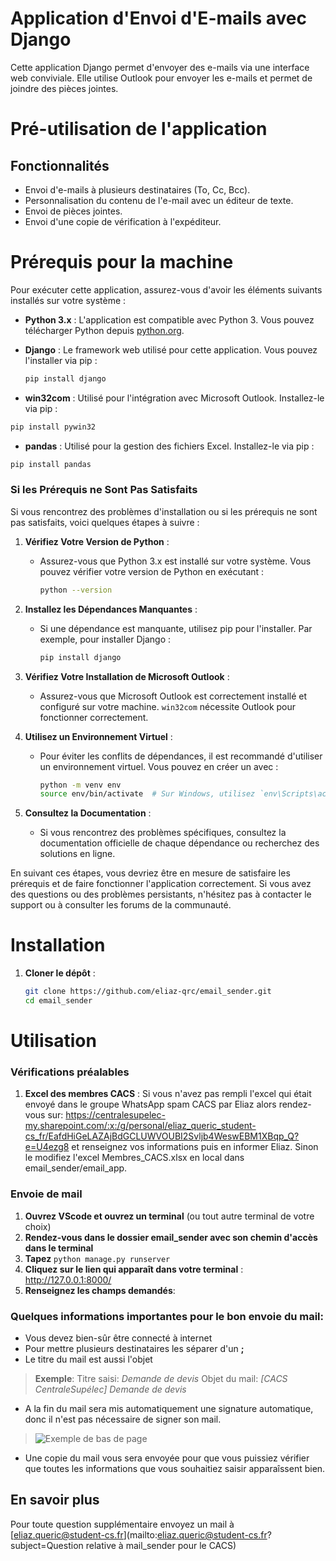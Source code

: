 # Application d'Envoi d'E-mails avec Django

Cette application Django permet d'envoyer des e-mails via une interface web conviviale. Elle utilise Outlook pour envoyer les e-mails et permet de joindre des pièces jointes.

# Pré-utilisation de l'application
## Fonctionnalités

- Envoi d'e-mails à plusieurs destinataires (To, Cc, Bcc).
- Personnalisation du contenu de l'e-mail avec un éditeur de texte.
- Envoi de pièces jointes.
- Envoi d'une copie de vérification à l'expéditeur.

# Prérequis pour la machine

Pour exécuter cette application, assurez-vous d'avoir les éléments suivants installés sur votre système :

- **Python 3.x** : L'application est compatible avec Python 3. Vous pouvez télécharger Python depuis [python.org](https://www.python.org/).

- **Django** : Le framework web utilisé pour cette application. Vous pouvez l'installer via pip :
  ```bash
  pip install django
  ```

- **win32com** : Utilisé pour l'intégration avec Microsoft Outlook. Installez-le via pip :
```bash
pip install pywin32
```

- **pandas** : Utilisé pour la gestion des fichiers Excel. Installez-le via pip :
```bash
pip install pandas
```

### Si les Prérequis ne Sont Pas Satisfaits

Si vous rencontrez des problèmes d'installation ou si les prérequis ne sont pas satisfaits, voici quelques étapes à suivre :

1. **Vérifiez Votre Version de Python** :
   - Assurez-vous que Python 3.x est installé sur votre système. Vous pouvez vérifier votre version de Python en exécutant :
     ```bash
     python --version
     ```

2. **Installez les Dépendances Manquantes** :
   - Si une dépendance est manquante, utilisez pip pour l'installer. Par exemple, pour installer Django :
     ```bash
     pip install django
     ```

3. **Vérifiez Votre Installation de Microsoft Outlook** :
   - Assurez-vous que Microsoft Outlook est correctement installé et configuré sur votre machine. `win32com` nécessite Outlook pour fonctionner correctement.

4. **Utilisez un Environnement Virtuel** :
   - Pour éviter les conflits de dépendances, il est recommandé d'utiliser un environnement virtuel. Vous pouvez en créer un avec :
     ```bash
     python -m venv env
     source env/bin/activate  # Sur Windows, utilisez `env\Scripts\activate`
     ```

5. **Consultez la Documentation** :
   - Si vous rencontrez des problèmes spécifiques, consultez la documentation officielle de chaque dépendance ou recherchez des solutions en ligne.

En suivant ces étapes, vous devriez être en mesure de satisfaire les prérequis et de faire fonctionner l'application correctement. Si vous avez des questions ou des problèmes persistants, n'hésitez pas à contacter le support ou à consulter les forums de la communauté.


# Installation

1. **Cloner le dépôt** :
   ```bash
   git clone https://github.com/eliaz-qrc/email_sender.git
   cd email_sender
   ```

# Utilisation

### Vérifications préalables

1. **Excel des membres CACS** : Si vous n'avez pas rempli l'excel qui était envoyé dans le groupe WhatsApp spam CACS par Eliaz alors rendez-vous sur: https://centralesupelec-my.sharepoint.com/:x:/g/personal/eliaz_queric_student-cs_fr/EafdHiGeLAZAjBdGCLUWVOUBI2Svljb4WeswEBM1XBqp_Q?e=U4ezg8 et renseignez vos informations puis en informer Eliaz. Sinon le modifiez l'excel Membres_CACS.xlsx en local dans email_sender/email_app.

### Envoie de mail

1. **Ouvrez VScode et ouvrez un terminal** (ou tout autre terminal de votre choix)
2. **Rendez-vous dans le dossier email_sender avec son chemin d'accès dans le terminal**
3. **Tapez** ```python manage.py runserver```
4. **Cliquez sur le lien qui apparaît dans votre terminal** : http://127.0.0.1:8000/
5. **Renseignez les champs demandés**:

### Quelques informations importantes pour le bon envoie du mail:
- Vous devez bien-sûr être connecté à internet
- Pour mettre plusieurs destinataires les séparer d'un **;**
- Le titre du mail est aussi l'objet 
> **Exemple**: Titre saisi: *Demande de devis*
> Objet du mail: *[CACS CentraleSupélec] Demande de devis*
- A la fin du mail sera mis automatiquement une signature automatique, donc il n'est pas nécessaire de signer son mail. 
>  ![Exemple de bas de page](https://i.imgur.com/sFKshZ1.png)
- Une copie du mail vous sera envoyée pour que vous puissiez vérifier que toutes les informations que vous souhaitiez saisir apparaîssent bien.

## En savoir plus
Pour toute question supplémentaire envoyez un mail à [eliaz.queric@student-cs.fr](mailto:eliaz.queric@student-cs.fr?subject=Question relative à mail_sender pour le CACS)
